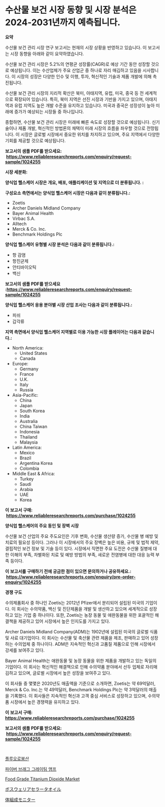 <p><h1>수산물 보건 시장 동향 및 시장 분석은 2024-2031년까지 예측됩니다.</h1></p><p><strong>요약</strong></p>
<p><p>수산물 보건 관리 시장 연구 보고서는 현재의 시장 상황을 반영하고 있습니다. 이 보고서는 시장 동향을 아래와 같이 요약하였습니다.</p><p>수산물 보건 관리 시장은 5.2%의 연평균 성장률(CAGR)로 예상 기간 동안 성장할 것으로 예상됩니다. 이는 수산업체가 주요 산업군 중 하나로 자리 매김하고 있음을 시사합니다. 이 시장의 성장은 다양한 인수 및 이행, 투자, 혁신적인 기술과 제품 개발에 의해 촉진됩니다.</p><p>수산물 보건 관리 시장의 지리적 확산은 북미, 아태지역, 유럽, 미국, 중국 등 전 세계적으로 확장되어 있습니다. 특히, 북미 지역은 선진 시장과 기반을 가지고 있으며, 아태지역과 유럽 지역도 높은 개발 수준을 유지하고 있습니다. 미국과 중국은 성장성이 높아 미래에 증가가 예상되는 시장들 중 하나입니다.</p><p>종합하면, 수산물 보건 관리 시장은 미래에 빠른 속도로 성장할 것으로 예상됩니다. 신기술이나 제품 개발, 혁신적인 방법론의 채택이 미래 시장의 흐름을 좌우할 것으로 전망됩니다. 이 시장은 글로벌 시장에서 중요한 위치를 차지하고 있으며, 주요 지역에서 다양한 기회를 제공할 것으로 예상됩니다.</p></p>
<p><strong>보고서의 샘플 PDF를 받으세요: &nbsp;<a href="https://www.reliableresearchreports.com/enquiry/request-sample/1024255">https://www.reliableresearchreports.com/enquiry/request-sample/1024255</a></strong></p>
<p><strong>시장 세분화:</strong></p>
<p><strong> 양식업 헬스케어 시장은 개요, 배포, 애플리케이션 및 지역으로 더 분류됩니다. :</strong></p>
<p><strong>구성요소 측면에서는 양식업 헬스케어 시장은 다음과 같이 분류됩니다.:</strong></p>
<p><ul><li>Zoetis</li><li>Archer Daniels Midland Company</li><li>Bayer Animal Health</li><li>Virbac S.A.</li><li>Alltech</li><li>Merck & Co. Inc.</li><li>Benchmark Holdings Plc</li></ul></p>
<p><strong> 양식업 헬스케어 유형별 시장 분석은 다음과 같이 분류됩니다.:</strong></p>
<p><ul><li>항 감염</li><li>항진균제</li><li>안티바이오틱</li><li>백신</li></ul></p>
<p><strong>보고서의 샘플 PDF를 받으세요 :<a href="https://www.reliableresearchreports.com/enquiry/request-sample/1024255">https://www.reliableresearchreports.com/enquiry/request-sample/1024255</a></strong></p>
<p><strong> 양식업 헬스케어 응용 분야별 시장 산업 조사는 다음과 같이 분류됩니다.:</strong></p>
<p><ul><li>피쉬</li><li>갑각류</li></ul></p>
<p><strong>지역 측면에서 양식업 헬스케어 지역별로 이용 가능한 시장 플레이어는 다음과 같습니다.:</strong></p>
<p><ul>
    <li>
        North America:
        <ul>
            <li>United States</li>
            <li>Canada</li>
        </ul>
    </li>
    <li>
        Europe:
        <ul>
            <li>Germany</li>
            <li>France</li>
            <li>U.K.</li>
            <li>Italy</li>
            <li>Russia</li>
        </ul>
    </li>
    <li>
        Asia-Pacific:
        <ul>
            <li>China</li>
            <li>Japan</li>
            <li>South Korea</li>
            <li>India</li>
            <li>Australia</li>
            <li>China Taiwan</li>
            <li>Indonesia</li>
            <li>Thailand</li>
            <li>Malaysia</li>
        </ul>
    </li>
    <li>
        Latin America:
        <ul>
            <li>Mexico</li>
            <li>Brazil</li>
            <li>Argentina Korea</li>
            <li>Colombia</li>
        </ul>
    </li>
    <li>
        Middle East & Africa:
        <ul>
            <li>Turkey</li>
            <li>Saudi</li>
            <li>Arabia</li>
            <li>UAE</li>
            <li>Korea</li>
        </ul>
    </li>
    </ul></p>
<p><strong>이 보고서 구매: &nbsp;<a href="https://www.reliableresearchreports.com/purchase/1024255">https://www.reliableresearchreports.com/purchase/1024255</a></strong></p>
<p><strong>양식업 헬스케어의 주요 동인 및 장벽 시장</strong></p>
<p><p>수산물 보건 산업의 주요 주도요인은 기후 변화, 수산물 생산량 증가, 수산물 병 예방 및 치료의 필요성 등이다. 그러나 이 시장에서의 주요 장벽은 높은 비용, 규제 및 법적 제약, 결핍적인 보건 정보 및 기술 등이 있다. 시장에서 직면한 주요 도전은 수산물 질병에 대한 이해의 부족, 차별화된 치료 및 예방 방법의 부족, 새로운 전염병에 대한 대응 능력 부족 등이다.</p></p>
<p><strong>이 보고서를 구매하기 전에 궁금한 점이 있으면 문의하거나 공유하세요.: &nbsp;<a href="https://www.reliableresearchreports.com/enquiry/pre-order-enquiry/1024255">https://www.reliableresearchreports.com/enquiry/pre-order-enquiry/1024255</a></strong></p>
<p><strong>경쟁 구도</strong></p>
<p><p>수의제품회사 중 하나인 Zoetis는 2012년 Pfizer에서 분리되어 설립된 미국의 기업이다. 이 회사는 수의약품, 백신 및 진단제품을 개발 및 생산하고 있으며 세계적으로 성장하고 있는 기업 중 하나이다. 또한, Zoetis는 농장 동물 및 애완동물을 위한 포괄적인 해결책을 제공하고 있어 시장에서 높은 인지도를 가지고 있다.</p><p>Archer Daniels Midland Company(ADM)는 1902년에 설립된 미국의 글로벌 식품 및 사료 대기업이다. 이 회사는 수산물 및 축산물 관련 제품을 제조, 판매하고 있어 성장하는 수의업체 중 하나이다. ADM은 지속적인 혁신과 고품질 제품으로 인해 시장에서 강세를 보여주고 있다.</p><p>Bayer Animal Health는 애완동물 및 농장 동물을 위한 제품을 개발하고 있는 독일의 기업이다. 이 회사는 혁신적인 해결책으로 인해 수의약품 분야에서 선두 업체로 자리매김하고 있으며, 글로벌 시장에서 높은 성장을 보여주고 있다.</p><p>이 회사들 중 몇몇은 2020년도 매출액을 기준으로 소개하면, Zoetis는 약 69억달러, Merck & Co. Inc.는 약 49억달러, Benchmark Holdings Plc는 약 3억달러의 매출을 기록했다. 이 회사들은 지속적인 혁신과 고객 중심 서비스로 성장하고 있으며, 수의약품 시장에서 높은 경쟁력을 유지하고 있다.</p></p>
<p><strong>이 보고서 구매: &nbsp; <a href="https://www.reliableresearchreports.com/purchase/1024255">https://www.reliableresearchreports.com/purchase/1024255</a></strong></p>
<p><strong>보고서의 샘플 PDF를 받으세요: &nbsp;<a href="https://www.reliableresearchreports.com/enquiry/request-sample/1024255">https://www.reliableresearchreports.com/enquiry/request-sample/1024255</a></strong><strong></strong></p>
<p>&nbsp;</p>
<p><p><a href="https://medium.com/@jackiefauhey9089475/%EB%B6%88%EC%86%8C%EB%B6%95%EC%82%B0-%EC%8B%9C%EC%9E%A5%EC%9D%80-%EC%8B%9C%EC%9E%A5-%EC%A0%90%EC%9C%A0%EC%9C%A8-%EC%8B%9C%EC%9E%A5-%EB%8F%99%ED%96%A5-%EB%B0%8F-%EC%8B%9C%EC%9E%A5-%EC%84%B1%EC%9E%A5%EC%97%90-%EB%8C%80%ED%95%9C-%EC%A0%95%EB%B3%B4%EB%A5%BC-%EC%A0%9C%EA%B3%B5%ED%95%A9%EB%8B%88%EB%8B%A4-e6c07466776d">플루오로붕산</a></p><p><a href="https://github.com/crfsywufhm81415/Market-Research-Report-List-1/blob/main/85163161410.md">파이버 브래그 그레이팅 앰프</a></p><p><a href="https://github.com/Krish2023na/Market-Research-Report-List-3/blob/main/food-grade-titanium-dioxide-market.md">Food Grade Titanium Dioxide Market</a></p><p><a href="https://medium.com/@briaabshire64/%E3%83%9C%E3%82%B9%E3%82%A6%E3%82%A7%E3%83%AA%E3%82%A2%E3%82%B5%E3%83%A9%E3%82%BF%E3%82%AA%E3%82%A4%E3%83%AB%E5%B8%82%E5%A0%B4-%E5%B8%82%E5%A0%B4%E3%82%B7%E3%82%A7%E3%82%A2-%E5%B8%82%E5%A0%B4%E3%83%88%E3%83%AC%E3%83%B3%E3%83%89-%E3%81%8A%E3%82%88%E3%81%B3%E5%B0%86%E6%9D%A5%E3%81%AE%E6%88%90%E9%95%B7%E3%82%92%E6%8E%A2%E3%82%8B-92ac10918abe">ボスウェリアセラータオイル</a></p><p><a href="https://github.com/zekaoe592392/Market-Research-Report-List-1/blob/main/51493471748.md">体組成モニター</a></p></p>